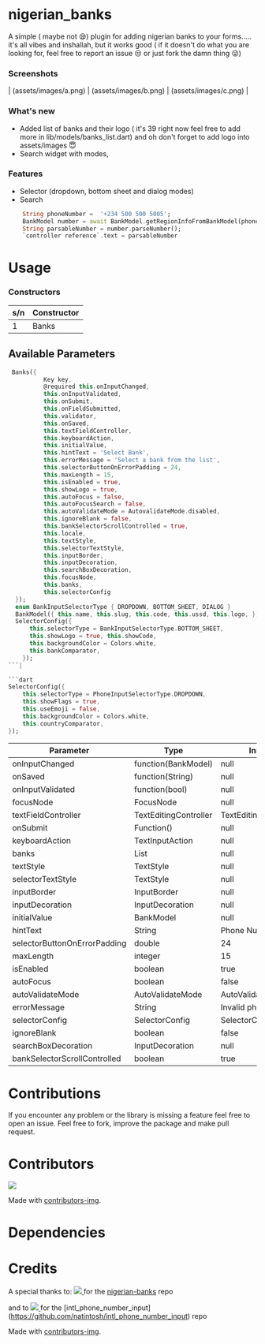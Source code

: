 # nigerian_banks

A simple ( maybe not :sleepy:) plugin for adding nigerian banks to your forms..... it's all vibes and inshallah, but it works good ( if it doesn't do what you are looking for, feel free to report an issue :unamused: or just fork the damn thing :stuck_out_tongue_winking_eye:)

### Screenshots
| (assets/images/a.png) | (assets/images/b.png) | (assets/images/c.png) |

### What's new
  - Added list of banks and their logo ( it's 39 right now feel free to add more in lib/models/banks_list.dart) and oh don't forget to add logo into assets/images :innocent:
  - Search widget with modes,

### Features
  - Selector (dropdown, bottom sheet and dialog modes)
  - Search


```dart
    String phoneNumber =  '+234 500 500 5005';
    BankModel number = await BankModel.getRegionInfoFromBankModel(phoneNumber);
    String parsableNumber = number.parseNumber();
    `controller reference`.text = parsableNumber
```


# Usage

### Constructors

| s/n | Constructor                                             |
| --- | ------------------------------------------------------- |
|  1  | Banks                                                   |

## Available Parameters

```dart
 Banks({
          Key key,
          @required this.onInputChanged,
          this.onInputValidated,
          this.onSubmit,
          this.onFieldSubmitted,
          this.validator,
          this.onSaved,
          this.textFieldController,
          this.keyboardAction,
          this.initialValue,
          this.hintText = 'Select Bank',
          this.errorMessage = 'Select a bank from the list',
          this.selectorButtonOnErrorPadding = 24,
          this.maxLength = 15,
          this.isEnabled = true,
          this.showLogo = true,
          this.autoFocus = false,
          this.autoFocusSearch = false,
          this.autoValidateMode = AutovalidateMode.disabled,
          this.ignoreBlank = false,
          this.bankSelectorScrollControlled = true,
          this.locale,
          this.textStyle,
          this.selectorTextStyle,
          this.inputBorder,
          this.inputDecoration,
          this.searchBoxDecoration,
          this.focusNode,
          this.banks,
          this.selectorConfig
  });
  enum BankInputSelectorType { DROPDOWN, BOTTOM_SHEET, DIALOG }
  BankModel({ this.name, this.slug, this.code, this.ussd, this.logo, });
  SelectorConfig({
      this.selectorType = BankInputSelectorType.BOTTOM_SHEET,
      this.showLogo = true, this.showCode,
      this.backgroundColor = Colors.white,
      this.bankComparator,
    });
```|

```dart
SelectorConfig({
    this.selectorType = PhoneInputSelectorType.DROPDOWN,
    this.showFlags = true,
    this.useEmoji = false,
    this.backgroundColor = Colors.white,
    this.countryComparator,
});
```

| Parameter                       | Type                   |    Initial Value          |
|---------------------------------|------------------------|---------------------------|
| onInputChanged                  | function(BankModel)    |        null               |
| onSaved                         | function(String)       |        null               |
| onInputValidated                | function(bool)         |        null               |
| focusNode                       | FocusNode              |        null               |
| textFieldController             | TextEditingController  |   TextEditingController() |
| onSubmit                        | Function()             |        null               |
| keyboardAction                  | TextInputAction        |        null               |
| banks                           | List<BankModel>        |        null               |
| textStyle                       | TextStyle              |        null               |
| selectorTextStyle               | TextStyle              |        null               |
| inputBorder                     | InputBorder            |        null               |
| inputDecoration                 | InputDecoration        |        null               |
| initialValue                    | BankModel              |        null               |
| hintText                        | String                 |     Phone Number          |
| selectorButtonOnErrorPadding    | double                 |        24                 |
| maxLength                       | integer                |        15                 |
| isEnabled                       | boolean                |        true               |
| autoFocus                       | boolean                |        false              |
| autoValidateMode                | AutoValidateMode       | AutoValidateMode.disabled |
| errorMessage                    | String                 | Invalid phone number      |
| selectorConfig                  | SelectorConfig         | SelectorConfig()          |
| ignoreBlank                     | boolean                |       false               |
| searchBoxDecoration             | InputDecoration        |        null               |
| bankSelectorScrollControlled    | boolean                |        true               |



# Contributions
If you encounter any problem or the library is missing a feature feel free to open an issue. Feel free to fork, improve the package and make pull request.

# Contributors
<a href="https://github.com/ELEOS-MAP/nigerian_banks/graphs/contributors">
  <img src="https://contrib.rocks/image?repo=ELEOS-MAP/nigerian_banks" />
</a>

Made with [contributors-img](https://contrib.rocks).

# Dependencies

# Credits

A special thanks to:
<a href="https://github.com/ichtrojan/nigerian-banks/graphs/contributors">
  <img src="https://contrib.rocks/image?repo=ichtrojan/nigerian-banks" />
</a>
for the [nigerian-banks](https://github.com/ichtrojan/nigerian-banks) repo

and to
<a href="https://github.com/natintosh/intl_phone_number_input/graphs/contributors">
   <img src="https://contrib.rocks/image?repo=natintosh/intl_phone_number_input" />
</a>
for the [intl_phone_number_input] (https://github.com/natintosh/intl_phone_number_input) repo


Made with [contributors-img](https://contrib.rocks).
